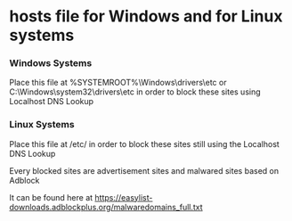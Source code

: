 # hosts file for Windows and for Linux systems

### Windows Systems
Place this file at %SYSTEMROOT%\Windows\drivers\etc or C:\Windows\system32\drivers\etc
in order to block these sites using Localhost DNS Lookup

### Linux Systems
Place this file at /etc/ in order to block these sites still using the Localhost DNS Lookup

Every blocked sites are advertisement sites and malwared sites based on Adblock

It can be found here at https://easylist-downloads.adblockplus.org/malwaredomains_full.txt

